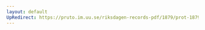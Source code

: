 ```yaml
---
layout: default
UpRedirect: https://pruto.im.uu.se/riksdagen-records-pdf/1879/prot-1879--fk--012/prot-1879--fk--012_000.pdf
---
```

